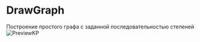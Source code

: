# DrawGraph
 Построение простого графа с заданной последовательностью степеней
![PreviewKP](https://github.com/Locurus/DrawGraph/assets/131595480/4eddf4a2-a63a-447c-a147-fb94fd8d3b68)
